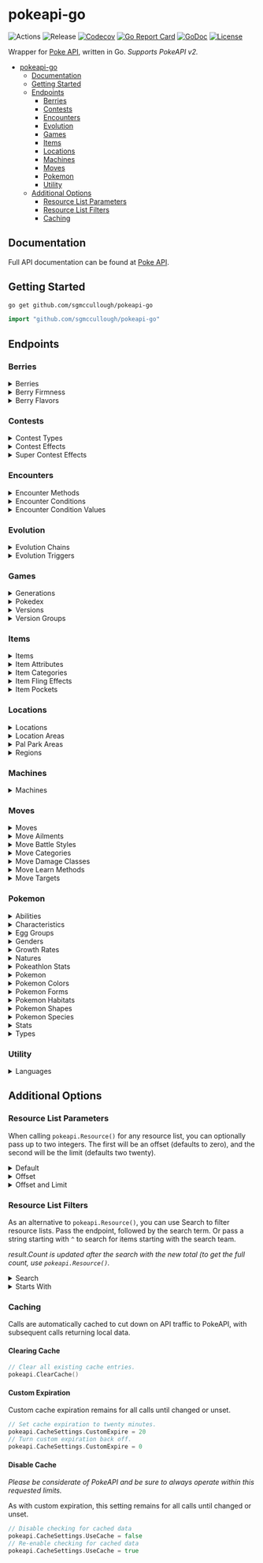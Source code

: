 # pokeapi-go
![Actions](https://github.com/sgmccullough/pokeapi-go/workflows/Actions/badge.svg)
![Release](https://img.shields.io/github/v/release/sgmccullough/pokeapi-go)
[![Codecov](https://img.shields.io/codecov/c/github/sgmccullough/pokeapi-go.svg?style=flat)](https://codecov.io/gh/sgmccullough/pokeapi-go)
[![Go Report Card](https://goreportcard.com/badge/github.com/sgmccullough/pokeapi-go?style=flat)](https://goreportcard.com/report/github.com/sgmccullough/pokeapi-go)
[![GoDoc](https://img.shields.io/badge/go-documentation-blue.svg?style=flat)](http://godoc.org/github.com/sgmccullough/pokeapi-go)
[![License](https://img.shields.io/badge/license-mit-blue.svg?style=flat)](https://raw.githubusercontent.com/sgmccullough/pokeapi-go/master/LICENSE)

Wrapper for [Poke API](https://pokeapi.co), written in Go. *Supports PokeAPI v2.*

- [pokeapi-go](#pokeapi-go)
  - [Documentation](#Documentation)
  - [Getting Started](#Getting-Started)
  - [Endpoints](#Endpoints)
    - [Berries](#Berries)
    - [Contests](#Contests)
    - [Encounters](#Encounters)
    - [Evolution](#Evolution)
    - [Games](#Games)
    - [Items](#Items)
    - [Locations](#Locations)
    - [Machines](#Machines)
    - [Moves](#Moves)
    - [Pokemon](#Pokemon)
    - [Utility](#Utility)
  - [Additional Options](#Additional-Options)
    - [Resource List Parameters](#Resource-List-Parameters)
    - [Resource List Filters](#Resource-List-Filters)
    - [Caching](#Caching)

## Documentation

Full API documentation can be found at [Poke API](https://pokeapi.co/docs/v2.html).

## Getting Started

```bash
go get github.com/sgmccullough/pokeapi-go
```

```go
import "github.com/sgmccullough/pokeapi-go"
```

## Endpoints

### Berries

<details>
  <summary>Berries</summary>
  
  #### Get Berries

  ```go
  b := pokeapi.Resource("berry")
  ```

  #### Get Berry

  *Must pass an ID (e.g. "1") or name (e.g. "cheri").*

  ```go
  b := pokeapi.Berry("cheri")
  ```
</details>

<details>
  <summary>Berry Firmness</summary>
  
  #### Get Berry Firmnesses

  ```go
  b := pokeapi.Resource("berry-firmness")
  ```

  #### Get Berry Firmness

  *Must pass an ID (e.g. "1") or name (e.g. "very-soft").*

  ```go
  b := pokeapi.BerryFirmness("very-soft")
  ```
</details>

<details>
  <summary>Berry Flavors</summary>
  
  #### Get Berry Flavors

  ```go
  b := pokeapi.Resource("berry-flavor")
  ```

  #### Get Berry Flavor

  *Must pass an ID (e.g. "1") or name (e.g. "spicy").*

  ```go
  b := pokeapi.BerryFlavor("spicy")
  ```
</details>

### Contests

<details>
  <summary>Contest Types</summary>
  
  #### Get Contest Types

  ```go
  c := pokeapi.Resource("berry")
  ```

  #### Get Contest Type

  *Must pass an ID (e.g. "1") or name (e.g. "cool").*

  ```go
  c := pokeapi.ContestType("cool")
  ```
</details>

<details>
  <summary>Contest Effects</summary>
  
  #### Get Contest Effects

  ```go
  c := pokeapi.Resource("contest-effect")
  ```

  #### Get Contest Effect

  *Must pass an ID (e.g. "1").*

  ```go
  c := pokeapi.ContestEffect("1")
  ```
</details>

<details>
  <summary>Super Contest Effects</summary>
  
  #### Get Super Contest Effects

  ```go
  c := pokeapi.Resource("super-contest-effect")
  ```

  #### Get Super Contest Effect

  *Must pass an ID (e.g. "1").*

  ```go
  c := pokeapi.SuperContestEffect("1")
  ```
</details>

### Encounters

<details>
  <summary>Encounter Methods</summary>
  
  #### Get Encounter Methods

  ```go
  e := pokeapi.Resource("encounter-method")
  ```

  #### Get Encounter Method

  *Must pass an ID (e.g. "1") or name (e.g. "walk").*

  ```go
  e := pokeapi.EncounterMethod("walk")
  ```
</details>

<details>
  <summary>Encounter Conditions</summary>
  
  #### Get Encounter Conditions

  ```go
  e := pokeapi.Resource("encounter-condition")
  ```

  #### Get Encounter Condition

  *Must pass an ID (e.g. "1") or name (e.g. "swarm").*

  ```go
  e := pokeapi.EncounterCondition("swarm")
  ```
</details>

<details>
  <summary>Encounter Condition Values</summary>
  
  #### Get Encounter Condition Values

  ```go
  e := pokeapi.Resource("encounter-condition-value")
  ```

  #### Get Encounter Condition Value

  *Must pass an ID (e.g. "1") or name (e.g. "swarm-yes").*

  ```go
  e := pokeapi.EncounterConditionValue("swarm-yes")
  ```
</details>

### Evolution

<details>
  <summary>Evolution Chains</summary>
  
  #### Get Evolution Chains

  ```go
  e := pokeapi.Resource("evolution-chain")
  ```

  #### Get Evolution Chain

  *Must pass an ID (e.g. "1").*

  ```go
  e := pokeapi.EvolutionChain("1")
  ```
</details>

<details>
  <summary>Evolution Triggers</summary>
  
  #### Get Evolution Triggers

  ```go
  e := pokeapi.Resource("evolution-trigger")
  ```

  #### Get Evolution Trigger

  *Must pass an ID (e.g. "1") or name (e.g. "level-up").*

  ```go
  e := pokeapi.EvolutionTrigger("level-up")
  ```
</details>

### Games

<details>
  <summary>Generations</summary>
  
  #### Get Generations

  ```go
  g := pokeapi.Resource("generation")
  ```

  #### Get Generation

  *Must pass an ID (e.g. "1") or name (e.g. "generation-i").*

  ```go
  g := pokeapi.Generation("generation-i")
  ```
</details>

<details>
  <summary>Pokedex</summary>
  
  #### Get All Pokedex

  ```go
  g := pokeapi.Resource("pokedex")
  ```

  #### Get Single Pokedex

  *Must pass an ID (e.g. "1") or name (e.g. "national").*

  ```go
  g := pokeapi.Pokedex("national")
  ```
</details>

<details>
  <summary>Versions</summary>
  
  #### Get Versions

  ```go
  g := pokeapi.Resource("version")
  ```

  #### Get Version

  *Must pass an ID (e.g. "1") or name (e.g. "red").*

  ```go
  g := pokeapi.Version("red")
  ```
</details>

<details>
  <summary>Version Groups</summary>
  
  #### Get Version Groups

  ```go
  g := pokeapi.Resource("version-group")
  ```

  #### Get Version Group

  *Must pass an ID (e.g. "1") or name (e.g. "red-blue").*

  ```go
  g := pokeapi.VersionGroup("red-blue")
  ```
</details>

### Items

<details>
  <summary>Items</summary>
  
  #### Get Items

  ```go
  i := pokeapi.Resource("item")
  ```

  #### Get Item

  *Must pass an ID (e.g. "1") or name (e.g. "master-ball").*

  ```go
  i := pokeapi.Item("master-ball")
  ```
</details>

<details>
  <summary>Item Attributes</summary>
  
  #### Get Item Attributes

  ```go
  i := pokeapi.Resource("item-attribute")
  ```

  #### Get Item Attribute

  *Must pass an ID (e.g. "1") or name (e.g. "countable").*

  ```go
  i := pokeapi.ItemAttribute("countable")
  ```
</details>

<details>
  <summary>Item Categories</summary>
  
  #### Get Item Ctegories

  ```go
  i := pokeapi.Resource("item-category")
  ```

  #### Get Item Category

  *Must pass an ID (e.g. "1") or name (e.g. "stat-boosts").*

  ```go
  i := pokeapi.ItemCategory("stat-boosts")
  ```
</details>

<details>
  <summary>Item Fling Effects</summary>
  
  #### Get Item Fling Effects

  ```go
  i := pokeapi.Resource("item-fling-effect")
  ```

  #### Get Item Fling Effect

  *Must pass an ID (e.g. "1") or name (e.g. "badly-poison").*

  ```go
  i := pokeapi.ItemFlingEffect("badly-poison")
  ```
</details>

<details>
  <summary>Item Pockets</summary>
  
  #### Get Item Pockets

  ```go
  i := pokeapi.Resource("item-pocket")
  ```

  #### Get Item Pocket

  *Must pass an ID (e.g. "1") or name (e.g. "misc").*

  ```go
  i := pokeapi.ItemPocket("misc")
  ```
</details>

### Locations

<details>
  <summary>Locations</summary>
  
  #### Get Locations

  ```go
  l := pokeapi.Resource("location")
  ```

  #### Get Location

  *Must pass an ID (e.g. "1") or name (e.g. "canalave-city").*

  ```go
  l := pokeapi.Location("canalave-city")
  ```
</details>

<details>
  <summary>Location Areas</summary>
  
  #### Get Location Areas

  ```go
  l := pokeapi.Resource("location-area")
  ```

  #### Get Location Area

  *Must pass an ID (e.g. "1") or name (e.g. "canalave-city-area").*

  ```go
  l := pokeapi.LocationArea("canalave-city-area")
  ```
</details>

<details>
  <summary>Pal Park Areas</summary>
  
  #### Get Pal Park Areas

  ```go
  l := pokeapi.Resource("pal-park-area")
  ```

  #### Get Pal Park Area

  *Must pass an ID (e.g. "1") or name (e.g. "forest").*

  ```go
  l := pokeapi.PalParkArea("forest")
  ```
</details>

<details>
  <summary>Regions</summary>
  
  #### Get Regions

  ```go
  l := pokeapi.Resource("region")
  ```

  #### Get Region

  *Must pass an ID (e.g. "1") or name (e.g. "kanto").*

  ```go
  l := pokeapi.Region("kanto")
  ```
</details>

### Machines

<details>
  <summary>Machines</summary>
  
  #### Get Machines

  ```go
  m := pokeapi.Resource("machine")
  ```

  #### Get Machine

  *Must pass an ID (e.g. "1").*

  ```go
  m := pokeapi.Machine("1")
  ```
</details>

### Moves

<details>
  <summary>Moves</summary>
  
  #### Get Moves

  ```go
  m := pokeapi.Resource("move")
  ```

  #### Get Move

  *Must pass an ID (e.g. "1") or name (e.g. "pound").*

  ```go
  m := pokeapi.Move("pound")
  ```
</details>

<details>
  <summary>Move Ailments</summary>
  
  #### Get Move Ailments

  ```go
  m := pokeapi.Resource("move-ailment")
  ```

  #### Get Move Ailment

  *Must pass an ID (e.g. "1") or name (e.g. "paralysis").*

  ```go
  m := pokeapi.MoveAilment("paralysis")
  ```
</details>

<details>
  <summary>Move Battle Styles</summary>
  
  #### Get Move Battle Styles

  ```go
  m := pokeapi.Resource("move-battle-style")
  ```

  #### Get Move Battle Style

  *Must pass an ID (e.g. "1") or name (e.g. "attack").*

  ```go
  m := pokeapi.MoveBattleStyle("attack")
  ```
</details>

<details>
  <summary>Move Categories</summary>
  
  #### Get Move Categories

  ```go
  m := pokeapi.Resource("move-catgory")
  ```

  #### Get Move Category

  *Must pass an ID (e.g. "1") or name (e.g. "ailment").*

  ```go
  m := pokeapi.MoveCategory("ailment")
  ```
</details>

<details>
  <summary>Move Damage Classes</summary>
  
  #### Get Move Damage Classes

  ```go
  m := pokeapi.Resource("move-damage-class")
  ```

  #### Get Move Damage Class

  *Must pass an ID (e.g. "1") or name (e.g. "status").*

  ```go
  m := pokeapi.MoveDamageClass("status")
  ```
</details>

<details>
  <summary>Move Learn Methods</summary>
  
  #### Get Move Learn Methods

  ```go
  m := pokeapi.Resource("move-learn-method")
  ```

  #### Get Move Learn Method

  *Must pass an ID (e.g. "1") or name (e.g. "level-up").*

  ```go
  m := pokeapi.MoveLearnMethod("level-up")
  ```
</details>

<details>
  <summary>Move Targets</summary>
  
  #### Get Move Targets

  ```go
  m := pokeapi.Resource("move-target")
  ```

  #### Get Move Target

  *Must pass an ID (e.g. "1") or name (e.g. "specific-move").*

  ```go
  m := pokeapi.MoveTarget("specific-move")
  ```
</details>

### Pokemon

<details>
  <summary>Abilities</summary>
  
  #### Get Abilities

  ```go
  p := pokeapi.Resource("ability")
  ```

  #### Get Ability

  *Must pass an ID (e.g. "1") or name (e.g. "stench").*

  ```go
  p := pokeapi.Ability("stench")
  ```
</details>

<details>
  <summary>Characteristics</summary>
  
  #### Get Characteristics

  ```go
  p := pokeapi.Resource("characteristic")
  ```

  #### Get Characteristic

  *Must pass an ID (e.g. "1").*

  ```go
  p := pokeapi.Characteristic("1")
  ```
</details>

<details>
  <summary>Egg Groups</summary>
  
  #### Get Egg Groups

  ```go
  p := pokeapi.Resource("egg-group")
  ```

  #### Get Egg Group

  *Must pass an ID (e.g. "1") or name (e.g. "monster").*

  ```go
  p := pokeapi.EggGroup("monster")
  ```
</details>

<details>
  <summary>Genders</summary>
  
  #### Get Genders

  ```go
  p := pokeapi.Resource("gender")
  ```

  #### Get Gender

  *Must pass an ID (e.g. "1") or name (e.g. "female").*

  ```go
  p := pokeapi.Gender("female")
  ```
</details>

<details>
  <summary>Growth Rates</summary>
  
  #### Get Growth Rates

  ```go
  p := pokeapi.Resource("growth-rate")
  ```

  #### Get Growth Rate

  *Must pass an ID (e.g. "1") or name (e.g. "slow").*

  ```go
  p := pokeapi.GrowthRate("slow")
  ```
</details>

<details>
  <summary>Natures</summary>
  
  #### Get Natures

  ```go
  p := pokeapi.Resource("nature")
  ```

  #### Get Nature

  *Must pass an ID (e.g. "1") or name (e.g. "hardy").*

  ```go
  p := pokeapi.Nature("hardy")
  ```
</details>

<details>
  <summary>Pokeathlon Stats</summary>
  
  #### Get Pokeathlon Stats

  ```go
  p := pokeapi.Resource("pokeathlon-stat")
  ```

  #### Get Pokeathlon Stat

  *Must pass an ID (e.g. "1") or name (e.g. "speed").*

  ```go
  p := pokeapi.PokeathlonStat("speed")
  ```
</details>

<details>
  <summary>Pokemon</summary>
  
  #### Get All Pokemon

  ```go
  l := pokeapi.Resource("pokemon")
  ```

  #### Get Single Pokemon

  *Must pass an ID (e.g. "1") or name (e.g. "bulbasaur").*

  ```go
  l := pokeapi.Pokemon("bulabsaur")
  ```
</details>

<details>
  <summary>Pokemon Colors</summary>
  
  #### Get Pokemon Colors

  ```go
  p := pokeapi.Resource("pokemon-color")
  ```

  #### Get Pokemon Color

  *Must pass an ID (e.g. "1") or name (e.g. "black").*

  ```go
  p := pokeapi.PokemonColor("black")
  ```
</details>

<details>
  <summary>Pokemon Forms</summary>
  
  #### Get Pokemon Forms

  ```go
  p := pokeapi.Resource("pokemon-form")
  ```

  #### Get Pokemon Form

  *Must pass an ID (e.g. "1") or name (e.g. "bulbasaur").*

  ```go
  p := pokeapi.PokemonForm("bulabsaur")
  ```
</details>

<details>
  <summary>Pokemon Habitats</summary>
  
  #### Get Pokemon Habitats

  ```go
  p := pokeapi.Resource("pokemon-habitat")
  ```

  #### Get Pokemon Habitat

  *Must pass an ID (e.g. "1") or name (e.g. "cave").*

  ```go
  p := pokeapi.PokemonHabitat("cave")
  ```
</details>

<details>
  <summary>Pokemon Shapes</summary>
  
  #### Get Pokemon Shapes

  ```go
  p := pokeapi.Resource("pokemon-shape")
  ```

  #### Get Pokemon Shape

  *Must pass an ID (e.g. "1") or name (e.g. "ball").*

  ```go
  p := pokeapi.PokemonShape("ball")
  ```
</details>

<details>
  <summary>Pokemon Species</summary>
  
  #### Get All Pokemon Species

  ```go
  p := pokeapi.Resource("pokemon-species")
  ```

  #### Get Single Pokemon Species

  *Must pass an ID (e.g. "1") or name (e.g. "bulbasaur").*

  ```go
  p := pokeapi.PokemonSpecies("bulabsaur")
  ```
</details>

<details>
  <summary>Stats</summary>
  
  #### Get Stats

  ```go
  p := pokeapi.Resource("stat")
  ```

  #### Get Stat

  *Must pass an ID (e.g. "1") or name (e.g. "hp").*

  ```go
  p := pokeapi.Stat("hp")
  ```
</details>

<details>
  <summary>Types</summary>
  
  #### Get Types

  ```go
  p := pokeapi.Resource("type")
  ```

  #### Get Type

  *Must pass an ID (e.g. "1") or name (e.g. "normal").*

  ```go
  p := pokeapi.Type("normal")
  ```
</details>

### Utility

<details>
  <summary>Languages</summary>
  
  #### Get Languages

  ```go
  u := pokeapi.Resource("language")
  ```

  #### Get Language

  *Must pass an ID (e.g. "1") or name (e.g. "en").*

  ```go
  u := pokeapi.Language("en")
  ```
</details>

## Additional Options

### Resource List Parameters

When calling `pokeapi.Resource()` for any resource list, you can optionally pass up to two integers. The first will be an offset (defaults to zero), and the second will be the limit (defaults two twenty).

<details>
  <summary>Default</summary>
  
  ```go
  r := pokeapi.Resource("pokemon")
  fmt.Println(len(r.Results)) // 20
  fmt.Println(r.Results[0].Name) // "bulbasaur"
  ```
</details>

<details>
  <summary>Offset</summary>

  ```go
  r := pokeapi.Resource("pokemon", 3)
  fmt.Println(len(r.Results)) // 20
  fmt.Println(r.Results[0].Name) // "charmander"
  ```
</details>

<details>
  <summary>Offset and Limit</summary>

  ```go
  r := pokeapi.Resource("pokemon", 6, 10)
  fmt.Println(len(r.Results)) // 10
  fmt.Println(r.Results[0].Name) // "squirtle"
  ```
</details>

### Resource List Filters

As an alternative to `pokeapi.Resource()`, you can use Search to filter resource lists. Pass the endpoint, followed by the search term. Or pass a string starting with `^` to search for items starting with the search team.

*result.Count is updated after the search with the new total (to get the full count, use `pokeapi.Resource()`.*

<details>
  <summary>Search</summary>

  ```go
  s := pokeapi.Search("pokemon", "saur")
  fmt.Println(len(s.Results)) // 4
  fmt.Println(s.Results[3].Name) // venusaur-mega
  ```
</details>

<details>
  <summary>Starts With</summary>

  ```go
  s := pokeapi.Search("pokemon", "^a")
  fmt.Println(len(s.Results)) // 44
  fmt.Println(s.Results[0].Name) // arbok
  ```

  ```go
  s := pokeapi.Search("pokemon", "^bulb")
  fmt.Println(len(s.Results)) // 1
  fmt.Println(s.Results[0].Name) // bulbasaur
  ```
</details>

### Caching

Calls are automatically cached to cut down on API traffic to PokeAPI, with subsequent calls returning local data.

#### Clearing Cache

```go
// Clear all existing cache entries.
pokeapi.ClearCache()
```

#### Custom Expiration

Custom cache expiration remains for all calls until changed or unset.

```go
// Set cache expiration to twenty minutes.
pokeapi.CacheSettings.CustomExpire = 20
// Turn custom expiration back off.
pokeapi.CacheSettings.CustomExpire = 0
```

#### Disable Cache

_Please be considerate of PokeAPI and be sure to always operate within this requested limits._

As with custom expiration, this setting remains for all calls until changed or unset.

```go
// Disable checking for cached data
pokeapi.CacheSettings.UseCache = false
// Re-enable checking for cached data
pokeapi.CacheSettings.UseCache = true
```
